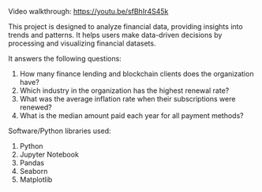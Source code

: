 Video walkthrough: https://youtu.be/sfBhIr4S45k

This project is designed to analyze financial data, providing insights into trends and patterns. 
It helps users make data-driven decisions by processing and visualizing financial datasets.

It answers the following questions:
1. How many finance lending and blockchain clients does the organization have?
2. Which industry in the organization has the highest renewal rate?
3. What was the average inflation rate when their subscriptions were renewed?
4. What is the median amount paid each year for all payment methods?

Software/Python libraries used:
1. Python
2. Jupyter Notebook
3. Pandas
4. Seaborn
5. Matplotlib

